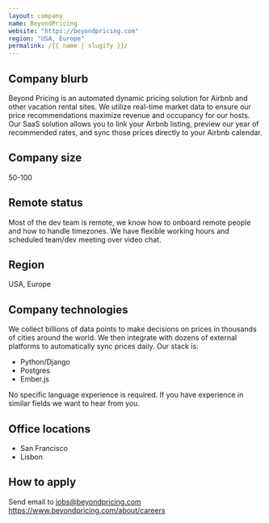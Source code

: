 ```yaml
---
layout: company
name: BeyondPricing
website: "https://beyondpricing.com"
region: "USA, Europe"
permalink: /{{ name | slugify }}/
---
```


## Company blurb

Beyond Pricing is an automated dynamic pricing solution for Airbnb and other vacation rental sites. 
We utilize real-time market data to ensure our price recommendations maximize revenue and occupancy for our hosts.
Our SaaS solution allows you to link your Airbnb listing, preview our year of recommended rates, and sync those prices directly to your Airbnb calendar.

## Company size

50-100

## Remote status

Most of the dev team is remote, we know how to onboard remote people and how to handle timezones. 
We have flexible working hours and scheduled team/dev meeting over video chat.

## Region

USA, Europe

## Company technologies

We collect billions of data points to make decisions on prices in thousands of cities around the world. 
We then integrate with dozens of external platforms to automatically sync prices daily. Our stack is:
- Python/Django
- Postgres
- Ember.js

 No specific language experience is required. If you have experience in similar fields we want to hear from you.

## Office locations

- San Francisco
- Lisbon

## How to apply

Send email to jobs@beyondpricing.com
https://www.beyondpricing.com/about/careers